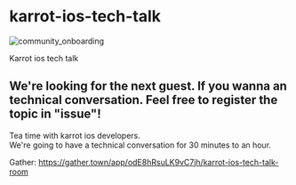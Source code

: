 # karrot-ios-tech-talk
![community_onboarding](https://user-images.githubusercontent.com/19504988/137488690-d4572ca0-a6f0-4d08-a75a-1fbacb1aabc0.png)

Karrot ios tech talk

## We're looking for the next guest. If you wanna an technical conversation. Feel free to register the topic in "issue"!

Tea time with karrot ios developers.
<br>
We're going to have a technical conversation for 30 minutes to an hour.

Gather: https://gather.town/app/odE8hRsuLK9vC7jh/karrot-ios-tech-talk-room

